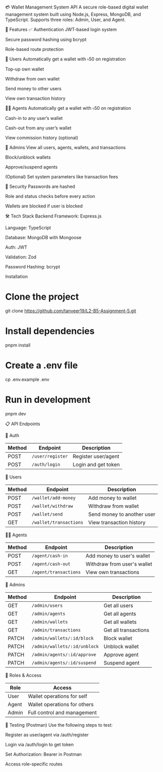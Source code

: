 💳 Wallet Management System API
A secure role-based digital wallet management system built using Node.js, Express, MongoDB, and TypeScript. Supports three roles: Admin, User, and Agent.

🚀 Features
✅ Authentication
JWT-based login system

Secure password hashing using bcrypt

Role-based route protection

🧍 Users
Automatically get a wallet with ৳50 on registration

Top-up own wallet

Withdraw from own wallet

Send money to other users

View own transaction history

🧑‍💼 Agents
Automatically get a wallet with ৳50 on registration

Cash-in to any user’s wallet

Cash-out from any user’s wallet

View commission history (optional)

👮 Admins
View all users, agents, wallets, and transactions

Block/unblock wallets

Approve/suspend agents

(Optional) Set system parameters like transaction fees

🔐 Security
Passwords are hashed

Role and status checks before every action

Wallets are blocked if user is blocked

🛠️ Tech Stack
Backend Framework: Express.js

Language: TypeScript

Database: MongoDB with Mongoose

Auth: JWT

Validation: Zod

Password Hashing: bcrypt

Installation

# Clone the project

git clone https://github.com/tanveer19/L2-B5-Assignment-5.git

# Install dependencies

pnpm install

# Create a .env file

cp .env.example .env

# Run in development

pnpm dev

📋 API Endpoints

🔐 Auth

| Method | Endpoint         | Description         |
| ------ | ---------------- | ------------------- |
| POST   | `/user/register` | Register user/agent |
| POST   | `/auth/login`    | Login and get token |

👤 Users

| Method | Endpoint               | Description                |
| ------ | ---------------------- | -------------------------- |
| POST   | `/wallet/add-money`    | Add money to wallet        |
| POST   | `/wallet/withdraw`     | Withdraw from wallet       |
| POST   | `/wallet/send`         | Send money to another user |
| GET    | `/wallet/transactions` | View transaction history   |

🧑‍💼 Agents

| Method | Endpoint              | Description                 |
| ------ | --------------------- | --------------------------- |
| POST   | `/agent/cash-in`      | Add money to user's wallet  |
| POST   | `/agent/cash-out`     | Withdraw from user's wallet |
| GET    | `/agent/transactions` | View own transactions       |

👮 Admins

| Method | Endpoint                     | Description          |
| ------ | ---------------------------- | -------------------- |
| GET    | `/admin/users`               | Get all users        |
| GET    | `/admin/agents`              | Get all agents       |
| GET    | `/admin/wallets`             | Get all wallets      |
| GET    | `/admin/transactions`        | Get all transactions |
| PATCH  | `/admin/wallets/:id/block`   | Block wallet         |
| PATCH  | `/admin/wallets/:id/unblock` | Unblock wallet       |
| PATCH  | `/admin/agents/:id/approve`  | Approve agent        |
| PATCH  | `/admin/agents/:id/suspend`  | Suspend agent        |

🔐 Roles & Access

| Role  | Access                       |
| ----- | ---------------------------- |
| User  | Wallet operations for self   |
| Agent | Wallet operations for others |
| Admin | Full control and management  |

🧪 Testing (Postman)
Use the following steps to test:

Register as user/agent via /auth/register

Login via /auth/login to get token

Set Authorization: Bearer <token> in Postman

Access role-specific routes
